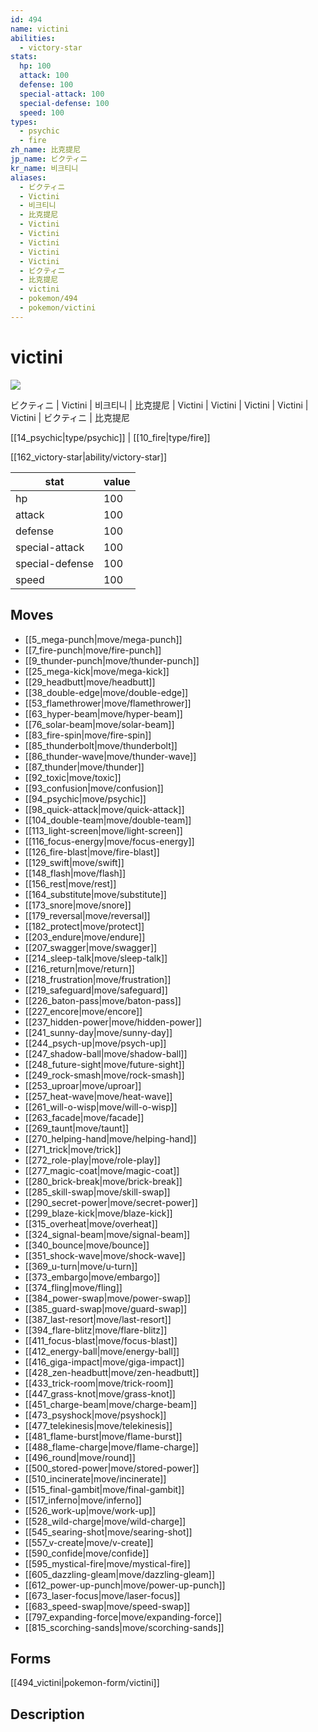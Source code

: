 ```yaml
---
id: 494
name: victini
abilities:
  - victory-star
stats:
  hp: 100
  attack: 100
  defense: 100
  special-attack: 100
  special-defense: 100
  speed: 100
types:
  - psychic
  - fire
zh_name: 比克提尼
jp_name: ビクティニ
kr_name: 비크티니
aliases:
  - ビクティニ
  - Victini
  - 비크티니
  - 比克提尼
  - Victini
  - Victini
  - Victini
  - Victini
  - Victini
  - ビクティニ
  - 比克提尼
  - victini
  - pokemon/494
  - pokemon/victini
---
```

# victini

![](https://raw.githubusercontent.com/PokeAPI/sprites/master/sprites/pokemon/494.png)

ビクティニ | Victini | 비크티니 | 比克提尼 | Victini | Victini | Victini | Victini | Victini | ビクティニ | 比克提尼

[[14_psychic|type/psychic]] | [[10_fire|type/fire]]

[[162_victory-star|ability/victory-star]]

|stat|value|
|---|---|
|hp|100|
|attack|100|
|defense|100|
|special-attack|100|
|special-defense|100|
|speed|100|


## Moves

- [[5_mega-punch|move/mega-punch]]
- [[7_fire-punch|move/fire-punch]]
- [[9_thunder-punch|move/thunder-punch]]
- [[25_mega-kick|move/mega-kick]]
- [[29_headbutt|move/headbutt]]
- [[38_double-edge|move/double-edge]]
- [[53_flamethrower|move/flamethrower]]
- [[63_hyper-beam|move/hyper-beam]]
- [[76_solar-beam|move/solar-beam]]
- [[83_fire-spin|move/fire-spin]]
- [[85_thunderbolt|move/thunderbolt]]
- [[86_thunder-wave|move/thunder-wave]]
- [[87_thunder|move/thunder]]
- [[92_toxic|move/toxic]]
- [[93_confusion|move/confusion]]
- [[94_psychic|move/psychic]]
- [[98_quick-attack|move/quick-attack]]
- [[104_double-team|move/double-team]]
- [[113_light-screen|move/light-screen]]
- [[116_focus-energy|move/focus-energy]]
- [[126_fire-blast|move/fire-blast]]
- [[129_swift|move/swift]]
- [[148_flash|move/flash]]
- [[156_rest|move/rest]]
- [[164_substitute|move/substitute]]
- [[173_snore|move/snore]]
- [[179_reversal|move/reversal]]
- [[182_protect|move/protect]]
- [[203_endure|move/endure]]
- [[207_swagger|move/swagger]]
- [[214_sleep-talk|move/sleep-talk]]
- [[216_return|move/return]]
- [[218_frustration|move/frustration]]
- [[219_safeguard|move/safeguard]]
- [[226_baton-pass|move/baton-pass]]
- [[227_encore|move/encore]]
- [[237_hidden-power|move/hidden-power]]
- [[241_sunny-day|move/sunny-day]]
- [[244_psych-up|move/psych-up]]
- [[247_shadow-ball|move/shadow-ball]]
- [[248_future-sight|move/future-sight]]
- [[249_rock-smash|move/rock-smash]]
- [[253_uproar|move/uproar]]
- [[257_heat-wave|move/heat-wave]]
- [[261_will-o-wisp|move/will-o-wisp]]
- [[263_facade|move/facade]]
- [[269_taunt|move/taunt]]
- [[270_helping-hand|move/helping-hand]]
- [[271_trick|move/trick]]
- [[272_role-play|move/role-play]]
- [[277_magic-coat|move/magic-coat]]
- [[280_brick-break|move/brick-break]]
- [[285_skill-swap|move/skill-swap]]
- [[290_secret-power|move/secret-power]]
- [[299_blaze-kick|move/blaze-kick]]
- [[315_overheat|move/overheat]]
- [[324_signal-beam|move/signal-beam]]
- [[340_bounce|move/bounce]]
- [[351_shock-wave|move/shock-wave]]
- [[369_u-turn|move/u-turn]]
- [[373_embargo|move/embargo]]
- [[374_fling|move/fling]]
- [[384_power-swap|move/power-swap]]
- [[385_guard-swap|move/guard-swap]]
- [[387_last-resort|move/last-resort]]
- [[394_flare-blitz|move/flare-blitz]]
- [[411_focus-blast|move/focus-blast]]
- [[412_energy-ball|move/energy-ball]]
- [[416_giga-impact|move/giga-impact]]
- [[428_zen-headbutt|move/zen-headbutt]]
- [[433_trick-room|move/trick-room]]
- [[447_grass-knot|move/grass-knot]]
- [[451_charge-beam|move/charge-beam]]
- [[473_psyshock|move/psyshock]]
- [[477_telekinesis|move/telekinesis]]
- [[481_flame-burst|move/flame-burst]]
- [[488_flame-charge|move/flame-charge]]
- [[496_round|move/round]]
- [[500_stored-power|move/stored-power]]
- [[510_incinerate|move/incinerate]]
- [[515_final-gambit|move/final-gambit]]
- [[517_inferno|move/inferno]]
- [[526_work-up|move/work-up]]
- [[528_wild-charge|move/wild-charge]]
- [[545_searing-shot|move/searing-shot]]
- [[557_v-create|move/v-create]]
- [[590_confide|move/confide]]
- [[595_mystical-fire|move/mystical-fire]]
- [[605_dazzling-gleam|move/dazzling-gleam]]
- [[612_power-up-punch|move/power-up-punch]]
- [[673_laser-focus|move/laser-focus]]
- [[683_speed-swap|move/speed-swap]]
- [[797_expanding-force|move/expanding-force]]
- [[815_scorching-sands|move/scorching-sands]]

## Forms



[[494_victini|pokemon-form/victini]]

## Description



